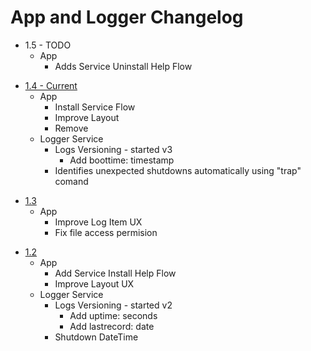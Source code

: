 # App and Logger Changelog

- 1.5 - TODO
  - App
    - Adds Service Uninstall Help Flow

* [1.4 - Current](https://github.com/victorwads/UptimeLogger/releases/download/1.4/UptimeLogger-1.4.zip)
  * App
    * Install Service Flow
    * Improve Layout
    * Remove 
  * Logger Service
    * Logs Versioning - started v3
        * Add boottime: timestamp
    * Identifies unexpected shutdowns automatically using "trap" comand

- [1.3](https://github.com/victorwads/UptimeLogger/releases/download/1.3/UptimeLogger-1.3.zip)
  - App
    - Improve Log Item UX
    - Fix file access permision

* [1.2](https://github.com/victorwads/UptimeLogger/releases/download/1.2/UptimeLogger-1.2.zip)
  * App
    * Add Service Install Help Flow
    * Improve Layout UX
  * Logger Service
    * Logs Versioning - started v2
        * Add uptime: seconds
        * Add lastrecord: date
    * Shutdown DateTime
